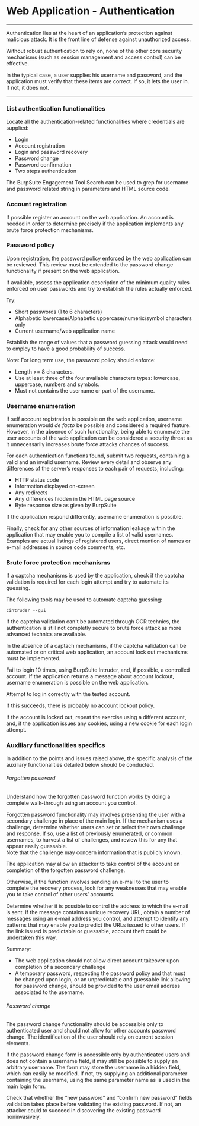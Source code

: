 # Web Application - Authentication
--------------------------------------------------------------------------------

Authentication lies at the heart of an application’s protection against
malicious attack. It is the front line of defense against unauthorized access.  

Without robust authentication to rely on, none of the other core security
mechanisms (such as session management and access control) can be effective.

In the typical case, a user supplies his username and password, and the
application must verify that these items are correct. If so, it lets the user
in. If not, it does not.

--------------------------------------------------------------------------------

### List authentication functionalities
Locate all the authentication-related functionalities where credentials are
supplied:
- Login
- Account registration
- Login and password recovery
- Password change
- Password confirmation
- Two steps authentication

The BurpSuite Engagement Tool Search can be used to grep for username and
password related string in parameters and HTML source code.

### Account registration
If possible register an account on the web application. An account is needed in
order to determine precisely if the application implements any brute force
protection mechanisms.

### Password policy
Upon registration, the password policy enforced by the web application can be
reviewed. This review must be extended to the password change functionality if
present on the web application.

If available, assess the application description of the minimum quality rules
enforced on user passwords and try to establish the rules actually enforced.

Try:
- Short passwords (1 to 6 characters)
- Alphabetic lowercase/Alphabetic uppercase/numeric/symbol characters only
- Current username/web application name

Establish the range of values that a password guessing attack would need to
employ to have a good probability of success.  

Note: For long term use, the password policy should enforce:
- Length >= 8 characters.
- Use at least three of the four available characters types: lowercase,
uppercase, numbers and symbols.
- Must not contains the username or part of the username.

### Username enumeration
If self account registration is possible on the web application, username
enumeration would *de facto* be possible and considered a required feature.
However, in the absence of such functionality, being able to enumerate the user
accounts of the web application can be considered a security threat as it
unnecessarily increases brute force attacks chances of success.

For each authentication functions found, submit two requests, containing a
valid and an invalid username.
Review every detail and observe any differences of the server’s responses to
each pair of requests, including:
- HTTP status code
- Information displayed on-screen
- Any redirects
- Any differences hidden in the HTML page source
- Byte response size as given by BurpSuite

If the application respond differently, username enumeration is possible.

Finally, check for any other sources of information leakage within the
application that may enable you to compile a list of valid usernames.
Examples are actual listings of registered users, direct mention of names or
e-mail addresses in source code comments, etc.

### Brute force protection mechanisms
If a captcha mechanisms is used by the application, check if the captcha
validation is required for each login attempt and try to automate its guessing.

The following tools may be used to automate captcha
guessing:

```
cintruder --gui
```

If the captcha validation can't be automated through OCR technics, the
authentication is still not completly secure to brute force attack as more
advanced technics are available.

In the absence of a captach mechanisms, if the captcha validation can be
automated or on critical web application, an account lock out mechanisms must
be implemented.

Fail to login 10 times, using BurpSuite Intruder, and, if possible, a
controlled account.
If the application returns a message about account lockout, username
enumeration is possible on the web application.

Attempt to log in correctly with the tested account.

If this succeeds, there is probably no account lockout policy.

If the account is locked out, repeat the exercise using a different account,
and, if the application issues any cookies, using a new cookie for each login
attempt.

### Auxiliary functionalities specifics
In addition to the points and issues raised above, the specific analysis of the
auxiliary functionalities detailed below should be conducted.

###### Forgotten password
Understand how the forgotten password function works by doing a complete
walk-through using an account you control.

Forgotten password functionality may involves presenting the user with a
secondary challenge in place of the main login.
If the mechanism uses a challenge, determine whether users can set or select
their own challenge and response. If so, use a list of previously enumerated,
or common usernames, to harvest a list of challenges, and review this for any
that appear easily guessable.  
Note that the challenge may concern information that is publicly known.

The application may allow an attacker to take control of the account on
completion of the forgotten password challenge.

Otherwise, if the function involves sending an e-mail to the user to complete
the recovery process, look for any weaknesses that may enable you to take
control of other users’ accounts.

Determine whether it is possible to control the address to which the e-mail
is sent. If the message contains a unique recovery URL, obtain a number of
messages using an e-mail address you control, and attempt to identify any
patterns that may enable you to predict the URLs issued to other users.
If the link issued is predictable or guessable, account theft could be
undertaken this way.

Summary:
- The web application should not allow direct account takeover upon completion
of a secondary challenge
- A temporary password, respecting the password policy and that must be
changed upon login, or an unpredictable and guessable link allowing for
password change, should be provided to the user email address associated to the
username.   

###### Password change
The password change functionality should be accessible only to authenticated
user and should not allow for other accounts password change. The
identification of the user should rely on current session elements.

If the password change form is accessible only by authenticated users and does
not contain a username field, it may still be possible to supply an arbitrary
username.
The form may store the username in a hidden field, which can easily be modified.
If not, try supplying an additional parameter containing the username, using
the same parameter name as is used in the main login form.   

Check that whether the “new password” and “confirm new password” fields
validation takes place before validating the existing password. If not, an
attacker could to succeed in discovering the existing password noninvasively.
